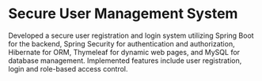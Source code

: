 # Secure User Management System
Developed a secure user registration and login system utilizing Spring Boot for the backend, Spring Security for authentication and authorization, Hibernate for ORM, Thymeleaf for dynamic web pages, and MySQL for database management. Implemented features include user registration, login and role-based access control.
